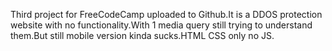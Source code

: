 Third project for FreeCodeCamp uploaded to Github.It is a DDOS protection website with no functionality.With 1 media query still trying to understand them.But still mobile version kinda sucks.HTML CSS only no JS.